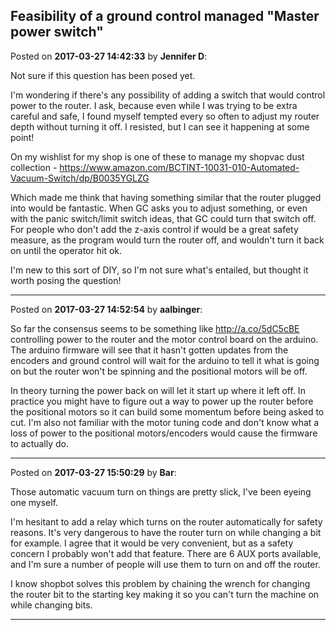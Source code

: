 ## Feasibility of a ground control managed "Master power switch"
Posted on **2017-03-27 14:42:33** by **Jennifer D**:

Not sure if this question has been posed yet. 



I'm wondering if there's any possibility of adding a switch that would control power to the router. I ask, because even while I was trying to be extra careful and safe, I found myself tempted every so often to adjust my router depth without turning it off.  I resisted, but I can see it happening at some point! 



On my wishlist for my shop is one of these to manage my shopvac dust collection - https://www.amazon.com/BCTINT-10031-010-Automated-Vacuum-Switch/dp/B0035YGLZG 



Which made me think that having something similar that the router plugged into would be fantastic. When GC asks you to adjust something, or even with the panic switch/limit switch ideas, that GC could turn that switch off. For people who don't add the z-axis control if would be a great safety measure, as the program would turn the router off, and wouldn't turn it back on until the operator hit ok. 



I'm new to this sort of DIY, so I'm not sure what's entailed, but thought it worth posing the question!

---

Posted on **2017-03-27 14:52:54** by **aalbinger**:

So far the consensus seems to be something like http://a.co/5dC5cBE controlling power to the router and the motor control board on the arduino.  The arduino firmware will see that it hasn't gotten updates from the encoders and ground control will wait for the arduino to tell it what is going on but the router won't be spinning and the positional motors will be off.



In theory turning the power back on will let it start up where it left off.  In practice you might have to figure out a way to power up the router before the positional motors so it can build some momentum before being asked to cut.  I'm also not familiar with the motor tuning code and don't know what a loss of power to the positional motors/encoders would cause the firmware to actually do.

---

Posted on **2017-03-27 15:50:29** by **Bar**:

Those automatic vacuum turn on things are pretty slick, I've been eyeing one myself.



I'm hesitant to add a relay which turns on the router automatically for safety reasons. It's very dangerous to have the router turn on while changing a bit for example. I agree that it would be very convenient, but as a safety concern I probably won't add that feature. There are 6 AUX ports available, and I'm sure a number of people will use them to turn on and off the router.



I know shopbot solves this problem by chaining the wrench for changing the router bit to the starting key making it so you can't turn the machine on while changing bits.

---

